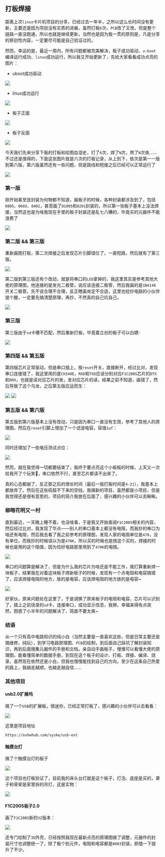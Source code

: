 
## 打板焊接

距离上次`linux`卡片机项目的分享，已经过去一年半，之所以这么长时间没有更新，主要还是因为项目没有实质的进展，虽然打板`6`次，`PCB`改了又改，但是整个链路一直没跑通，所以也就是继续更新，当然也是因为我一贯的原则是，凡是分享的原创性内容，一定要尽可能是自己验证过的。

然而，幸运的是，最近一周内，所有问题都被完美解决，板子成功驱动、`u-boot`编译运行成功、`linux`成功运行，所以我又开始更新了，先给大家看看成功点亮的图片：

- uboot成功驱动
  
![](https://syske-pic-bed.oss-cn-hangzhou.aliyuncs.com/imgs/20230819124737.png)

- linux成功运行
  
![](https://syske-pic-bed.oss-cn-hangzhou.aliyuncs.com/imgs/20230823234434.png)

- 板子正面

![](https://syske-pic-bed.oss-cn-hangzhou.aliyuncs.com/imgs/20230825201711.png)

- 板子反面

![](https://syske-pic-bed.oss-cn-hangzhou.aliyuncs.com/imgs/20230825201743.png)

今天我们先来分享下我的打板和绘图血泪史，打了`6`次，焊了`N`次，熬了`N`次夜……不过还是值得的，下面这张图片就是六次的打板记录，从上到下，依次是第一一版到第六版，第六版虽然还有一些问题，但是跳线和短接之后已经可以正常运行了

![](https://syske-pic-bed.oss-cn-hangzhou.aliyuncs.com/imgs/20230825203727.png)

### 第一版

刚开始甚至连封装为何物都不知道，画板子的时候，各种封装都涉及到了，包括`0805`、`0603`、`0402`，甚至画了`01005`和`0201`封装的，所以第一张板子基本上没法焊接，当然这也是为啥我现在手里的板子封装还是乱七八糟的，毕竟买的元器件不能浪费了

![](https://syske-pic-bed.oss-cn-hangzhou.aliyuncs.com/imgs/20230824200958.png)

### 第二版 && 第三版

重新画图打板，第二次焊接之后发现芯片引脚错位了，一直短路，然后就有了第三版。

![](https://syske-pic-bed.oss-cn-hangzhou.aliyuncs.com/imgs/20230824200343.png)

第二版到第三版还有个改动，就是将串口的`LED`拿掉的，我这里其实是参考其他大佬的原理图，他连接的是发光二极管，说应该连接二极管，然后我画的是`1N4148`开关二极管，先不说合理不合理，反正瞎画肯定不合适，这里也给抄电路的小伙伴提个醒，一定要先搞清楚原理，再抄，不然真的自己坑自己。

![](https://syske-pic-bed.oss-cn-hangzhou.aliyuncs.com/imgs/20230824213013.png)

### 第三版

第三版由于`sd`卡槽不匹配，然后重新打板，毕竟嘉立创的板子可以白嫖:

![](https://syske-pic-bed.oss-cn-hangzhou.aliyuncs.com/imgs/20230824201752.png)

### 第四版 && 第五版

第四版芯片正常驱动，但是串口插上，按`reset`开关，直接断开，经过比对，发现串口连接错了，我这里用的是`CH340E`，`RXD`和`TXD`应该分别对应`F1C200S`芯片的`DTX`和`DRX`，也就是读对应芯片的发，发对应芯片的读，结果之前不知道，画错了，然后导致了这个乌龙，之后第五版应运而生：

![](https://syske-pic-bed.oss-cn-hangzhou.aliyuncs.com/imgs/20230824202653.png)
![](https://syske-pic-bed.oss-cn-hangzhou.aliyuncs.com/imgs/20230824202250.png)

### 第五版 && 第六版

第五版到第六版基本上没有改动，只是因为串口一直没有生效，参考了其他人的原理图，然后在`reset`引脚上增加了一个滤波电容，容值`1uf`：

![](https://syske-pic-bed.oss-cn-hangzhou.aliyuncs.com/imgs/20230824204546.png)

同时还增加了一些电压测试点位：

![](https://syske-pic-bed.oss-cn-hangzhou.aliyuncs.com/imgs/20230824204833.png)

然而，就在我觉得一切都要结束了，我终于要点亮这个小板板的时候，上天又一次给我开了个玩笑🤪，串口依然不行，甚至芯片都读不出来了。

真的心态都崩了，反正那之后的很长时间（最后一版打板时间是`4-21`），我基本上都放弃了。然后在这些捣鼓不下来的空挡，我搞新的项目，虽然都是小项目，但是我觉得还是很有意思的，项目的简介我放在后面了，感兴趣的小伙伴可以去瞅瞅。

### 柳暗花明又一村

直到最近，一天晚上睡不着，也没啥事，于是我又开始查阅`F1C200S`相关的内容，然后经过比对，我发现了华点——别人的串口基本上都没有电阻，而我抄的串口为啥还有电阻，然后我去看了我之前参考的原理图，发现人家的电阻单位是`470`，没有单位，而我抄的时候误以为是`470K`，所以买的时候也是按这个买的，焊接的时候也是用的这个阻值，因为恰好电路那里用到了`470K`的电阻。

![](https://syske-pic-bed.oss-cn-hangzhou.aliyuncs.com/imgs/20230825204120.png)

串口的问题算是解决了，但是为什么我的芯片为啥还是不能工作，我打算重新焊一块板子，结果我在对着这块板子焊新板子的时候，发现有一个点电阻和电容搞错了，应该焊接电阻的地方，放的是电容，应该焊电阻的地方放的是电容~

![](https://syske-pic-bed.oss-cn-hangzhou.aliyuncs.com/imgs/20230825204224.png)

好家伙，原来问题处在这里了，于是调换了原来板子的电阻和电容，芯片可以识别了，插上之前烧录的`sd`卡，连接串口，成功显示信息，我擦，幸福来得有点突然，困惑了小半年的问题解决了，简直不要太爽~

### 结语

从一个只有高中电路知识的纯小白（当然主要是一直喜欢这些，但是日常主要还是搞维修，纯玩），到学习电路原理图、`PCB`的绘制，到后面自己踩坑了解封装知识，再到后面搜集元器件的手册和文档，亲自动手画板子，慢慢可以看懂大佬的原理图，能看懂简单的数据手册，到现在这个板子的设计、打板、焊接、编译、烧录，虽然现在依然还是小白，但我也慢慢能找到自己的方向，至少在这条自己热爱的路上，我越走越顺，也越走越自信……

### 其他项目

#### usb2.0扩展坞

搞了一个`USB`的扩展板，很迷你，已经正常打板了，感兴趣的小伙伴可以去看看：

![](https://syske-pic-bed.oss-cn-hangzhou.aliyuncs.com/imgs/20230824210756.png)

这里是项目地址

```
https://oshwhub.com/syske/usb-ext
```

#### 触摸台灯

搞了个触摸台灯的板子

![](https://syske-pic-bed.oss-cn-hangzhou.aliyuncs.com/imgs/20230824211117.png)

这个项目也打板验证了，目前我的床头台灯就是这个板子，灯泡、底座是买的，罩子和骨架是家里拆的吊灯，这是实物：

![](https://syske-pic-bed.oss-cn-hangzhou.aliyuncs.com/imgs/20230824211850.png)

#### F1C200S板子2.0

画了`F1C200S`新的`V2`版本：

![](https://syske-pic-bed.oss-cn-hangzhou.aliyuncs.com/imgs/20230824212229.png)

还专门绘制了`3D`外壳，已经按照我现在最新点亮的原理图做了调整，元器件的封装尺寸也调整统一了，除了极个别元件，电阻和电容都是`0603`封装，颜值一下提升了不少。
